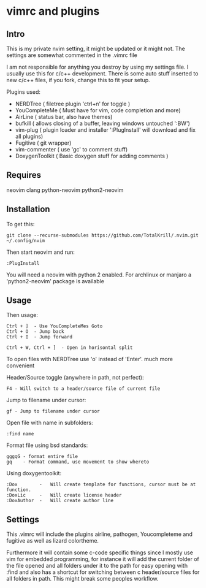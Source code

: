 vimrc and plugins
=================

Intro
-----

This is my private nvim setting, it might be updated or it
might not. The settings are somewhat commented in the .vimrc file

I am not responsible for anything you destroy by using
my settings file. I usually use this for c/c++ development.
There is some auto stuff inserted to new c/c++ files, if you fork, change this
to fit your setup.

Plugins used:

- NERDTree       ( filetree plugin 'ctrl+n' for toggle )
- YouCompleteMe  ( Must have for vim, code completion and more)
- AirLine        ( status bar, also have themes)
- bufkill        ( allows closing of a buffer, leaving windows untouched ':BW')
- vim-plug       ( plugin loader and installer ':PlugInstall' will download and fix all plugins)
- Fugitive       ( git wrapper)
- vim-commenter  ( use 'gc' to comment stuff)
- DoxygenToolkit ( Basic doxygen stuff for adding comments )

Requires
--------

neovim clang python-neovim python2-neovim

Installation
------------

To get this:

    git clone --recurse-submodules https://github.com/TotalKrill/.nvim.git ~/.config/nvim

Then start neovim and run:

    :PlugInstall

You will need a neovim with python 2 enabled. For
archlinux or manjaro a 'python2-neovim' package is available


Usage
-----
Then usage:

    Ctrl + ]  - Use YouCompleteMes Goto
    Ctrl + O  - Jump back
    Ctrl + I  - Jump forward

    Ctrl + W, Ctrl + ]  - Open in horisontal split

To open files with NERDTree use 'o' instead of 'Enter'.
much more convenient

Header/Source toggle (anywhere in path, not perfect):

    F4 - Will switch to a header/source file of current file

Jump to filename under cursor:

    gf - Jump to filename under cursor

Open file with name in subfolders:

    :find name

Format file using bsd standards:

    gggqG - format entire file
    gq    - Format command, use movement to show whereto

Using doxygentoolkit:

    :Dox        -   Will create template for functions, cursor must be at function.
    :DoxLic     -   Will create license header
    :DoxAuthor  -   Will create author line

Settings
---------

This .vimrc will include the plugins airline, pathogen, Youcompleteme and fugitive as
well as lizard colortheme.

Furthermore it will contain some c-code specific things since I mostly use vim for
embedded programming, for instance it will add the current folder of the file opened
and all folders under it to the path for easy opening with :find and also has a
shortcut for switching between c header/source files for all folders in path. This might break
some peoples workflow.


